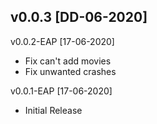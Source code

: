 v0.0.3 [DD-06-2020]
-

v0.0.2-EAP [17-06-2020]
- Fix can't add movies
- Fix unwanted crashes

v0.0.1-EAP [17-06-2020]
- Initial Release